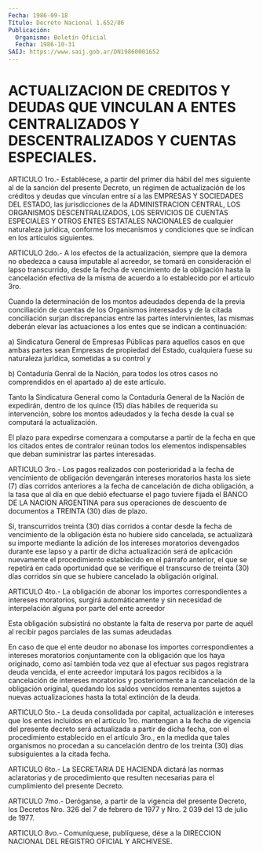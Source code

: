 ```yaml
---
Fecha: 1986-09-18
Título: Decreto Nacional 1.652/86
Publicación:
  Organismo: Boletín Oficial
  Fecha: 1986-10-31
SAIJ: https://www.saij.gob.ar/DN19860001652
---
```

# ACTUALIZACION DE CREDITOS Y DEUDAS QUE VINCULAN A ENTES CENTRALIZADOS Y DESCENTRALIZADOS Y CUENTAS ESPECIALES.

<a id="1"></a>
ARTICULO  1ro.- Establécese, a partir del primer día hábil del mes siguiente al  de la sanción del presente Decreto, un régimen de actualización de los  créditos y deudas que vinculan entre sí a las EMPRESAS  Y  SOCIEDADES  DEL   ESTADO,  las  jurisdicciones  de  la ADMINISTRACION  CENTRAL,  LOS  ORGANISMOS    DESCENTRALIZADOS,  LOS SERVICIOS DE CUENTAS ESPECIALES Y OTROS ENTES  ESTATALES NACIONALES de  cualquier  naturaleza  jurídica,  conforme  los  mecanismos   y condiciones   que  se  indican  en  los  artículos  siguientes.

<a id="2"></a>
ARTICULO  2do.- A los efectos de la actualización, siempre que la demora no obedezca  a  causa imputable al acreedor, se tomará en consideración el lapso transcurrido,  desde la fecha de vencimiento de  la  obligación hasta la cancelación efectiva  de  la  misma  de acuerdo a lo establecido por el artículo 3ro.

Cuando la  determinación  de  los  montos  adeudados dependa de la previa conciliación de cuentas de los Organismos  interesados  y de la  citada  conciliación  surjan  discrepancias  entre  las  partes intervinientes,  las  mismas  deberán  elevar las actuaciones a los entes que se indican a continuación:

a) Sindicatura General de Empresas Públicas  para  aquellos  casos en  que  ambas  partes  sean  Empresas  de  propiedad  del  Estado, cualquiera  fuese  su  naturaleza  jurídica, sometidas a su control y

b) Contaduría Genral de la Nación,  para  todos los otros casos no comprendidos en el apartado a) de este artículo.

Tanto  la  Sindicatura General como la Contaduría  General  de  la Nación de expedirán,  dentro  de  los  quince  (15) días hábiles de requerida su intervención, sobre los montos adeudados  y  la  fecha desde la cual se computará la actualización.

El  plazo  para  expedirse  comenzara  a computarse a partir de la fecha  en  que  los  citados entes de contralor  reúnan  todos  los elementos  indispensables    que    deban  suministrar  las  partes interesadas.

<a id="3"></a>
ARTICULO  3ro.-  Los  pagos  realizados con posterioridad a la fecha de vencimiento de obligación  devengarán intereses moratorios hasta  los  siete  (7)  días  corridos anteriores  a  la  fecha  de cancelación de dicha obligación,  a la tasa que al día en que debió efectuarse el pago tuviere fijada el  BANCO  DE LA NACION ARGENTINA para  sus  operaciones de descuento de documentos  a  TREINTA  (30) días de plazo.

Si, transcurridos  treinta  (30)  días  corridos a contar desde la fecha  de  vencimiento  de  la  obligación  ésta  no  hubiere  sido cancelada, se actualizará su importe mediante  la  adición  de  los intereses  moratorios  devengados  durante  ese lapso y a partir de dicha actualización será de aplicación nuevamente  el procedimiento establecido  en  el  párrafo anterior, el que se repetirá  en  cada oportunidad que se verifique  el  transcurso  de  treinta (30) días corridos  sin que se hubiere cancelado la obligación  original.

<a id="4"></a>
ARTICULO 4to.- La obligación de abonar los importes correspondientes  a intereses moratorios, surgirá automáticamente y sin necesidad de interpelación  alguna  por parte del ente acreedor

Esta obligación subsistirá no obstante la  falta  de  reserva  por parte  de  aquél  al recibir pagos parciales de las sumas adeudadas

En caso de que el ente deudor no abonase los importes correspondientes  a   intereses  moratorios  conjuntamente  con  la obligación que los haya  originado,  como  así también toda vez que al efectuar sus pagos registrara deuda vencida,  el  ente  acreedor imputará   los  pagos  recibidos  a  la  cancelación  de  intereses moratorios  y  posteriormente  a  la  cancelación  de la obligación original, quedando los saldos vencidos remanentes sujetos  a nuevas actualizaciones    hasta   la  total  extinción  de  la  deuda.

<a id="5"></a>
ARTICULO 5to.- La deuda consolidada por capital, actualización e intereses  que  los entes incluídos en el artículo 1ro. mantengan a la fecha de vigencia  del  presente  decreto  será  actualizada a partir  de  dicha  fecha,  con el procedimiento establecido  en  el artículo 3ro., en la medida  que  tales organismos no procedan a su cancelación  dentro de los treinta (30)  días  subsiguientes  a  la citada fecha.

<a id="6"></a>
ARTICULO  6to.-  La  SECRETARIA DE HACIENDA dictará las normas aclaratorias y de procedimiento  que  resulten  necesarias  para el cumplimiento del presente Decreto.

<a id="7"></a>
ARTICULO 7mo.- Deróganse, a partir de la vigencia del presente Decreto,  los  Decretos  Nro. 326 del 7 de febrero de 1977 y Nro. 2 039 del 13 de julio de 1977.

<a id="8"></a>
ARTICULO  8vo.-  Comuníquese,  publíquese, dése a la DIRECCION NACIONAL DEL REGISTRO OFICIAL Y ARCHIVESE.